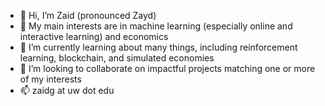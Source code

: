 - 👋 Hi, I’m Zaid (pronounced Zayd)
- 👀 My main interests are in machine learning (especially online and interactive learning) and economics
- 🌱 I’m currently learning about many things, including reinforcement learning, blockchain, and simulated economies
- 💞️ I’m looking to collaborate on impactful projects matching one or more of my interests
- 📫 zaidg at uw dot edu

<!---
zaid-g/zaid-g is a ✨ special ✨ repository because its `README.md` (this file) appears on your GitHub profile.
You can click the Preview link to take a look at your changes.
--->
